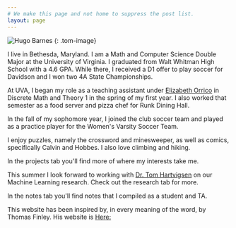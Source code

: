 ```yaml
---
# We make this page and not home to suppress the post list.
layout: page
---
```


![Hugo Barnes](hugo.jpg)
{: .tom-image}

I live in Bethesda, Maryland.
I am a Math and Computer Science Double Major at the University of 
Virginia. I graduated from Walt Whitman High School with a 4.6 GPA. While there, I received
a D1 offer to play soccer for Davidson and I won two 4A State Championships.

At UVA, I began my role as a teaching assistant under [Elizabeth Orrico][eo] in 
Discrete Math and Theory 1 in the spring of my first year. I also worked 
that semester as a food server and pizza chef for Runk Dining Hall.

In the fall of my sophomore year, I joined the club soccer team and played as a
practice player for the Women's Varsity Soccer Team.

I enjoy puzzles, namely the crossword and minesweeper, as well as comics, specifically
Calvin and Hobbes. I also love climbing and hiking.

In the projects tab you'll find more of where my interests take me.

This summer I look forward to working with [Dr. Tom Hartvigsen][th] on our Machine Learning
research. Check out the research tab for more.

In the notes tab you'll find notes that I compiled as a student and TA.

This website has been inspired by, in every meaning of the word, by Thomas Finley. His website is [Here:][tf]


[eo]: https://engineering.virginia.edu/faculty/elizabeth-orrico
[th]: https://www.tomhartvigsen.com/
[tf]: https://tfinley.net/